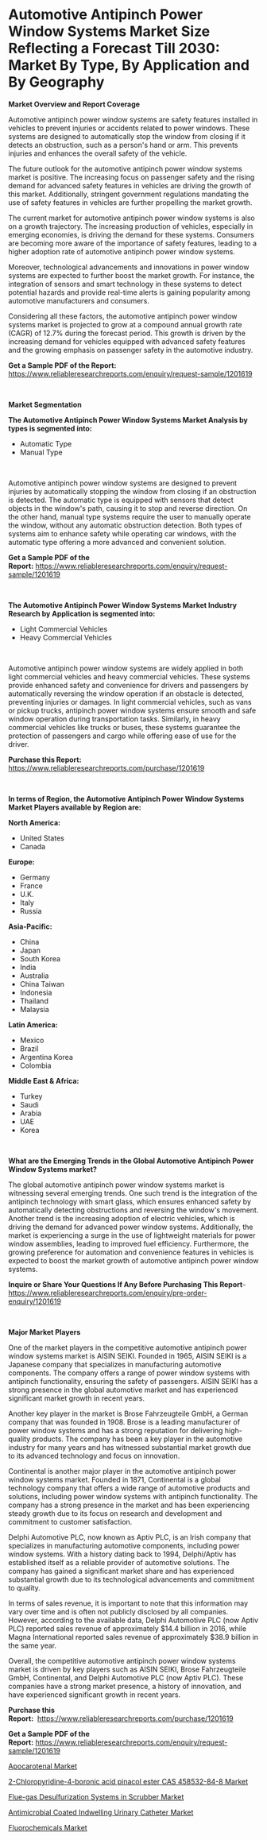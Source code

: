 <p><h1>Automotive Antipinch Power Window Systems Market Size Reflecting a Forecast Till 2030: Market By Type, By Application and By Geography</h1></p><p><strong>Market Overview and Report Coverage</strong></p>
<p><p>Automotive antipinch power window systems are safety features installed in vehicles to prevent injuries or accidents related to power windows. These systems are designed to automatically stop the window from closing if it detects an obstruction, such as a person's hand or arm. This prevents injuries and enhances the overall safety of the vehicle.</p><p>The future outlook for the automotive antipinch power window systems market is positive. The increasing focus on passenger safety and the rising demand for advanced safety features in vehicles are driving the growth of this market. Additionally, stringent government regulations mandating the use of safety features in vehicles are further propelling the market growth.</p><p>The current market for automotive antipinch power window systems is also on a growth trajectory. The increasing production of vehicles, especially in emerging economies, is driving the demand for these systems. Consumers are becoming more aware of the importance of safety features, leading to a higher adoption rate of automotive antipinch power window systems.</p><p>Moreover, technological advancements and innovations in power window systems are expected to further boost the market growth. For instance, the integration of sensors and smart technology in these systems to detect potential hazards and provide real-time alerts is gaining popularity among automotive manufacturers and consumers.</p><p>Considering all these factors, the automotive antipinch power window systems market is projected to grow at a compound annual growth rate (CAGR) of 12.7% during the forecast period. This growth is driven by the increasing demand for vehicles equipped with advanced safety features and the growing emphasis on passenger safety in the automotive industry.</p></p>
<p><strong>Get a Sample PDF of the Report:</strong> <a href="https://www.reliableresearchreports.com/enquiry/request-sample/1201619">https://www.reliableresearchreports.com/enquiry/request-sample/1201619</a></p>
<p>&nbsp;</p>
<p><strong>Market Segmentation</strong></p>
<p><strong>The Automotive Antipinch Power Window Systems Market Analysis by types is segmented into:</strong></p>
<p><ul><li>Automatic Type</li><li>Manual Type</li></ul></p>
<p>&nbsp;</p>
<p><p>Automotive antipinch power window systems are designed to prevent injuries by automatically stopping the window from closing if an obstruction is detected. The automatic type is equipped with sensors that detect objects in the window's path, causing it to stop and reverse direction. On the other hand, manual type systems require the user to manually operate the window, without any automatic obstruction detection. Both types of systems aim to enhance safety while operating car windows, with the automatic type offering a more advanced and convenient solution.</p></p>
<p><strong>Get a Sample PDF of the Report:</strong>&nbsp;<a href="https://www.reliableresearchreports.com/enquiry/request-sample/1201619">https://www.reliableresearchreports.com/enquiry/request-sample/1201619</a></p>
<p>&nbsp;</p>
<p><strong>The Automotive Antipinch Power Window Systems Market Industry Research by Application is segmented into:</strong></p>
<p><ul><li>Light Commercial Vehicles</li><li>Heavy Commercial Vehicles</li></ul></p>
<p>&nbsp;</p>
<p><p>Automotive antipinch power window systems are widely applied in both light commercial vehicles and heavy commercial vehicles. These systems provide enhanced safety and convenience for drivers and passengers by automatically reversing the window operation if an obstacle is detected, preventing injuries or damages. In light commercial vehicles, such as vans or pickup trucks, antipinch power window systems ensure smooth and safe window operation during transportation tasks. Similarly, in heavy commercial vehicles like trucks or buses, these systems guarantee the protection of passengers and cargo while offering ease of use for the driver.</p></p>
<p><strong>Purchase this Report:</strong>&nbsp; <a href="https://www.reliableresearchreports.com/purchase/1201619">https://www.reliableresearchreports.com/purchase/1201619</a></p>
<p>&nbsp;</p>
<p><strong>In terms of Region, the Automotive Antipinch Power Window Systems Market Players available by Region are:</strong></p>
<p>
    <p> <strong> North America: </strong>
        <ul>
            <li>United States</li>
            <li>Canada</li>
        </ul>
        </p> 
    <p> <strong> Europe: </strong>
        <ul>
            <li>Germany</li>
            <li>France</li>
            <li>U.K.</li>
            <li>Italy</li>
            <li>Russia</li>
        </ul>
        </p> 
    <p> <strong> Asia-Pacific: </strong>
        <ul>
            <li>China</li>
            <li>Japan</li>
            <li>South Korea</li>
            <li>India</li>
            <li>Australia</li>
            <li>China Taiwan</li>
            <li>Indonesia</li>
            <li>Thailand</li>
            <li>Malaysia</li>
        </ul>
        </p> 
    <p> <strong> Latin America: </strong>
        <ul>
            <li>Mexico</li>
            <li>Brazil</li>
            <li>Argentina Korea</li>
            <li>Colombia</li>
        </ul>
        </p> 
    <p> <strong> Middle East & Africa: </strong>
        <ul>
            <li>Turkey</li>
            <li>Saudi</li>
            <li>Arabia</li>
            <li>UAE</li>
            <li>Korea</li>
        </ul>
    </p>
    </p>
<p>&nbsp;</p>
<p><strong>What are the Emerging Trends in the Global Automotive Antipinch Power Window Systems market?</strong></p>
<p><p>The global automotive antipinch power window systems market is witnessing several emerging trends. One such trend is the integration of the antipinch technology with smart glass, which ensures enhanced safety by automatically detecting obstructions and reversing the window's movement. Another trend is the increasing adoption of electric vehicles, which is driving the demand for advanced power window systems. Additionally, the market is experiencing a surge in the use of lightweight materials for power window assemblies, leading to improved fuel efficiency. Furthermore, the growing preference for automation and convenience features in vehicles is expected to boost the market growth of automotive antipinch power window systems.</p></p>
<p><strong>Inquire or Share Your Questions If Any Before Purchasing This Report</strong>- <a href="https://www.reliableresearchreports.com/enquiry/pre-order-enquiry/1201619">https://www.reliableresearchreports.com/enquiry/pre-order-enquiry/1201619</a></p>
<p>&nbsp;</p>
<p><strong>Major Market Players</strong></p>
<p><p>One of the market players in the competitive automotive antipinch power window systems market is AISIN SEIKI. Founded in 1965, AISIN SEIKI is a Japanese company that specializes in manufacturing automotive components. The company offers a range of power window systems with antipinch functionality, ensuring the safety of passengers. AISIN SEIKI has a strong presence in the global automotive market and has experienced significant market growth in recent years.</p><p>Another key player in the market is Brose Fahrzeugteile GmbH, a German company that was founded in 1908. Brose is a leading manufacturer of power window systems and has a strong reputation for delivering high-quality products. The company has been a key player in the automotive industry for many years and has witnessed substantial market growth due to its advanced technology and focus on innovation.</p><p>Continental is another major player in the automotive antipinch power window systems market. Founded in 1871, Continental is a global technology company that offers a wide range of automotive products and solutions, including power window systems with antipinch functionality. The company has a strong presence in the market and has been experiencing steady growth due to its focus on research and development and commitment to customer satisfaction.</p><p>Delphi Automotive PLC, now known as Aptiv PLC, is an Irish company that specializes in manufacturing automotive components, including power window systems. With a history dating back to 1994, Delphi/Aptiv has established itself as a reliable provider of automotive solutions. The company has gained a significant market share and has experienced substantial growth due to its technological advancements and commitment to quality.</p><p>In terms of sales revenue, it is important to note that this information may vary over time and is often not publicly disclosed by all companies. However, according to the available data, Delphi Automotive PLC (now Aptiv PLC) reported sales revenue of approximately $14.4 billion in 2016, while Magna International reported sales revenue of approximately $38.9 billion in the same year.</p><p>Overall, the competitive automotive antipinch power window systems market is driven by key players such as AISIN SEIKI, Brose Fahrzeugteile GmbH, Continental, and Delphi Automotive PLC (now Aptiv PLC). These companies have a strong market presence, a history of innovation, and have experienced significant growth in recent years.</p></p>
<p><strong>Purchase this Report:</strong>&nbsp;&nbsp;<a href="https://www.reliableresearchreports.com/purchase/1201619">https://www.reliableresearchreports.com/purchase/1201619</a></p>
<p></p>
<p><strong>Get a Sample PDF of the Report:</strong>&nbsp;<a href="https://www.reliableresearchreports.com/enquiry/request-sample/1201619">https://www.reliableresearchreports.com/enquiry/request-sample/1201619</a></p>
<p><p><a href="https://medium.com/@reecebednar/apocarotenal-market-size-growth-forecast-2023-2030-a6f4a7ff4178">Apocarotenal Market</a></p><p><a href="https://github.com/PeterParrish5/Market-Research-Report-List-1/blob/main/2-chloropyridine-4-boronic-acid-pinacol-ester-cas-458532-84-8-market.md">2-Chloropyridine-4-boronic acid pinacol ester CAS 458532-84-8 Market</a></p><p><a href="https://github.com/WillieWoodard/Market-Research-Report-List-1/blob/main/flue-gas-desulfurization-systems-in-scrubber-market.md">Flue-gas Desulfurization Systems in Scrubber Market</a></p><p><a href="https://www.linkedin.com/pulse/antimicrobial-coated-indwelling-urinary-catheter-market/">Antimicrobial Coated Indwelling Urinary Catheter Market</a></p><p><a href="https://medium.com/@flavietowne/fluorochemicals-market-size-growth-forecast-2023-2030-3c4bcf4d74dd">Fluorochemicals Market</a></p></p>